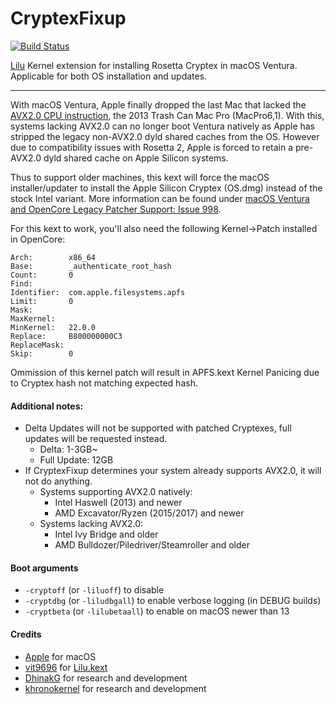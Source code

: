 CryptexFixup
==============

[![Build Status](https://github.com/khronokernel/CryptexFixup/workflows/CI/badge.svg?branch=master)](https://github.com/khronokernel/CryptexFixup/actions)

[Lilu](https://github.com/acidanthera/Lilu) Kernel extension for installing Rosetta Cryptex in macOS Ventura. Applicable for both OS installation and updates.

----------

With macOS Ventura, Apple finally dropped the last Mac that lacked the [AVX2.0 CPU instruction](https://en.wikipedia.org/wiki/Advanced_Vector_Extensions#Advanced_Vector_Extensions_2), the 2013 Trash Can Mac Pro (MacPro6,1). With this, systems lacking AVX2.0 can no longer boot Ventura natively as Apple has stripped the legacy non-AVX2.0 dyld shared caches from the OS. However due to compatibility issues with Rosetta 2, Apple is forced to retain a pre-AVX2.0 dyld shared cache on Apple Silicon systems.

Thus to support older machines, this kext will force the macOS installer/updater to install the Apple Silicon Cryptex (OS.dmg) instead of the stock Intel variant. More information can be found under [macOS Ventura and OpenCore Legacy Patcher Support: Issue 998](https://github.com/dortania/OpenCore-Legacy-Patcher/issues/998).

For this kext to work, you'll also need the following Kernel->Patch installed in OpenCore:
```
Arch:        x86_64
Base:        _authenticate_root_hash
Count:       0
Find:       
Identifier:  com.apple.filesystems.apfs
Limit:       0
Mask:       
MaxKernel:  
MinKernel:   22.0.0
Replace:     B800000000C3
ReplaceMask: 
Skip:        0
```

Ommission of this kernel patch will result in APFS.kext Kernel Panicing due to Cryptex hash not matching expected hash.


#### Additional notes:

- Delta Updates will not be supported with patched Cryptexes, full updates will be requested instead.
  - Delta: 1-3GB~
  - Full Update: 12GB
- If CryptexFixup determines your system already supports AVX2.0, it will not do anything.
  - Systems supporting AVX2.0 natively:
    - Intel Haswell (2013) and newer
    - AMD Excavator/Ryzen (2015/2017) and newer
  - Systems lacking AVX2.0:
    - Intel Ivy Bridge and older
    - AMD Bulldozer/Piledriver/Steamroller and older

#### Boot arguments

- `-cryptoff` (or `-liluoff`) to disable
- `-cryptdbg` (or `-liludbgall`) to enable verbose logging (in DEBUG builds)
- `-cryptbeta` (or `-lilubetaall`) to enable on macOS newer than 13


#### Credits

- [Apple](https://www.apple.com) for macOS  
- [vit9696](https://github.com/vit9696) for [Lilu.kext](https://github.com/vit9696/Lilu)
- [DhinakG](https://github.com/dhinakg) for research and development
- [khronokernel](https://github.com/khronokernel) for research and development
